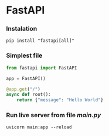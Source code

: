 # FastAPI

### Instalation
`pip install "fastapi[all]"`

### Simplest file
```python
from fastapi import FastAPI

app = FastAPI()

@app.get("/")
async def root():
    return {"message": "Hello World"}
```

### Run live server from file *main.py*
`uvicorn main:app --reload`